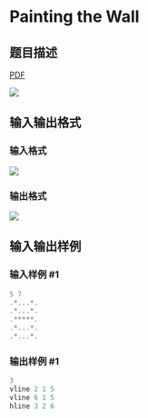 # Painting the Wall

## 题目描述

[problemUrl]: https://uva.onlinejudge.org/index.php?option=com_onlinejudge&Itemid=8&category=871&page=show_problem&problem=4998

[PDF](https://uva.onlinejudge.org/external/131/p13100.pdf)

![](https://cdn.luogu.com.cn/upload/vjudge_pic/UVA13100/b63649000aec5c4879d870730bc1e3c8e604a6a2.png)

## 输入输出格式

### 输入格式

![](https://cdn.luogu.com.cn/upload/vjudge_pic/UVA13100/4bc40df8c8ad9c72ecbe5ebd988d6a6960dffc3d.png)

### 输出格式

![](https://cdn.luogu.com.cn/upload/vjudge_pic/UVA13100/cca0152bd0e9b327686e7cb7e1aecbf3d029d8f6.png)

## 输入输出样例

### 输入样例 #1

```cpp
5 7
.*...*.
.*...*.
.*****.
.*...*.
.*...*.
```


### 输出样例 #1

```cpp
3
vline 2 1 5
vline 6 1 5
hline 3 2 6
```


